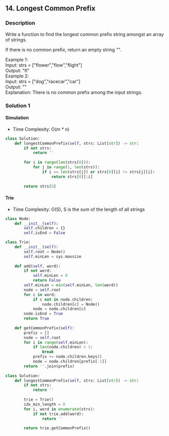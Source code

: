 ## 14. Longest Common Prefix
### Description
Write a function to find the longest common prefix string amongst an array of strings.

If there is no common prefix, return an empty string "".

 
Example 1:  
Input: strs = ["flower","flow","flight"]  
Output: "fl"  
Example 2:  
Input: strs = ["dog","racecar","car"]  
Output: ""  
Explanation: There is no common prefix among the input strings.  

### Solution 1

#### Simulation
* Time Complexity: O(m * n)

```python
class Solution:
    def longestCommonPrefix(self, strs: List[str]) -> str:
        if not strs:
            return ''
        
        for i in range(len(strs[0])):
            for j in range(1, len(strs)):
                if i == len(strs[j]) or strs[0][i] != strs[j][i]:
                    return strs[0][:i]
    
        return strs[0]
```

#### Trie
* Time Complexity: O(S), S is the sum of the length of all strings

```python
class Node:
    def __init__(self):
        self.children = {}
        self.isEnd = False

class Trie:
    def __init__(self):
        self.root = Node()
        self.minLen = sys.maxsize
    
    def add(self, word):
        if not word:
            self.minLen = 0
            return False
        self.minLen = min(self.minLen, len(word))
        node = self.root
        for c in word:
            if c not in node.children:
                node.children[c] = Node()
            node = node.children[c]
        node.isEnd = True
        return True
    
    def getCommonPrefix(self):
        prefix = []
        node = self.root
        for i in range(self.minLen):
            if len(node.children) > 1:
                break
            prefix += node.children.keys()
            node = node.children[prefix[-1]]
        return ''.join(prefix)
        
class Solution:
    def longestCommonPrefix(self, strs: List[str]) -> str:
        if not strs:
            return ''
        
        trie = Trie()
        idx_min_length = 0
        for i, word in enumerate(strs):
            if not trie.add(word):
                return ''
        
        return trie.getCommonPrefix()
```
